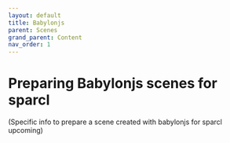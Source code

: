 ```yaml
---
layout: default
title: Babylonjs
parent: Scenes
grand_parent: Content
nav_order: 1
---
```


# Preparing Babylonjs scenes for sparcl

(Specific info to prepare a scene created with babylonjs for sparcl upcoming)
